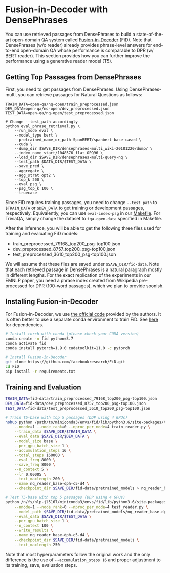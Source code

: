 # Fusion-in-Decoder with DensePhrases
You can use retrieved passages from DensePhrases to build a state-of-the-art open-domain QA system called [Fusion-in-Decoder](https://arxiv.org/abs/2007.01282) (FiD).
Note that DensePhrases (w/o reader) already provides phrase-level answers for end-to-end open-domain QA whose performance is comparable to DPR (w/ BERT reader). This section provides how you can further improve the performance using a generative reader model (T5).

## Getting Top Passages from DensePhrases
First, you need to get passages from DensePhrases.
Using DensePhrases-multi, you can retrieve passages for Natural Questions as follows:
```
TRAIN_DATA=open-qa/nq-open/train_preprocessed.json
DEV_DATA=open-qa/nq-open/dev_preprocessed.json
TEST_DATA=open-qa/nq-open/test_preprocessed.json

# Change --test_path accordingly
python eval_phrase_retrieval.py \
    --run_mode eval \
    --model_type bert \
    --pretrained_name_or_path SpanBERT/spanbert-base-cased \
    --cuda \
    --dump_dir $SAVE_DIR/densephrases-multi_wiki-20181220/dump/ \
    --index_name start/1048576_flat_OPQ96 \
    --load_dir $SAVE_DIR/densephrases-multi-query-nq \
    --test_path $DATA_DIR/$TEST_DATA \
    --save_pred \
    --aggregate \
    --agg_strat opt2 \
    --top_k 200 \
    --eval_psg \
    --psg_top_k 100 \
    --truecase
```
Since FiD requires training passages, you need to change `--test_path` to `$TRAIN_DATA` or `$DEV_DATA` to get training or development passages, respectively.
Equivalently, you can use `eval-index-psg` in our [Makefile](https://github.com/princeton-nlp/DensePhrases/blob/main/Makefile).
For TriviaQA, simply change the dataset to `tqa-open-data` specified in Makefile.

After the inference, you will be able to get the following three files used for training and evaluating FiD models:
* train_preprocessed_79168_top200_psg-top100.json
* dev_preprocessed_8757_top200_psg-top100.json
* test_preprocessed_3610_top200_psg-top100.json

We will assume that these files are saved under `$SAVE_DIR/fid-data`.
Note that each retrieved passage in DensePhrases is a natural paragraph mostly in different lengths. For the exact replication of the experiments in our EMNLP paper, you need a phrase index created from Wikipedia pre-processed for DPR (100-word passages), which we plan to provide soonish.

## Installing Fusion-in-Decoder
For Fusion-in-Decoder, we use [the official code](https://github.com/facebookresearch/FiD) provided by the authors.
It is often better to use a separate conda environment to train FiD.
See [here](https://github.com/facebookresearch/FiD#dependencies) for dependencies.

```bash
# Install torch with conda (please check your CUDA version)
conda create -n fid python=3.7
conda activate fid
conda install pytorch=1.9.0 cudatoolkit=11.0 -c pytorch

# Install Fusion-in-Decoder
git clone https://github.com/facebookresearch/FiD.git
cd FiD
pip install -r requirements.txt
```

## Training and Evaluation
```bash
TRAIN_DATA=fid-data/train_preprocessed_79168_top200_psg-top100.json
DEV_DATA=fid-data/dev_preprocessed_8757_top200_psg-top100.json
TEST_DATA=fid-data/test_preprocessed_3610_top200_psg-top100.json

# Train T5-base with top 5 passages (DDP using 4 GPUs)
nohup python /path/to/miniconda3/envs/fid/lib/python3.6/site-packages/torch/distributed/launch.py \
    --nnode=1 --node_rank=0 --nproc_per_node=4 train_reader.py \
    --train_data $SAVE_DIR/$TRAIN_DATA \
    --eval_data $SAVE_DIR/$DEV_DATA \
    --model_size base \
    --per_gpu_batch_size 1 \
    --accumulation_steps 16 \
    --total_steps 160000 \
    --eval_freq 8000 \
    --save_freq 8000 \
    --n_context 5 \
    --lr 0.00005 \
    --text_maxlength 200 \
    --name nq_reader_base-dph-c5-d4 \
    --checkpoint_dir $SAVE_DIR/fid-data/pretrained_models > nq_reader_base-dph-c5-d4_out.log &

# Test T5-base with top 5 passages (DDP using 4 GPUs)
python /n/fs/nlp-jl5167/miniconda3/envs/fid/lib/python3.6/site-packages/torch/distributed/launch.py \
    --nnode=1 --node_rank=0 --nproc_per_node=4 test_reader.py \
    --model_path $SAVE_DIR/fid-data/pretrained_models/nq_reader_base-dph-c5-d4/checkpoint/best_dev \
    --eval_data $SAVE_DIR/$TEST_DATA \
    --per_gpu_batch_size 1 \
    --n_context 100 \
    --write_results \
    --name nq_reader_base-dph-c5-d4 \
    --checkpoint_dir $SAVE_DIR/fid-data/pretrained_models \
    --text_maxlength 250
```
Note that most hyperparameters follow the original work and the only difference is the use of `--accumulation_steps 16` and proper adjustment to its training, save, evaluation steps.
